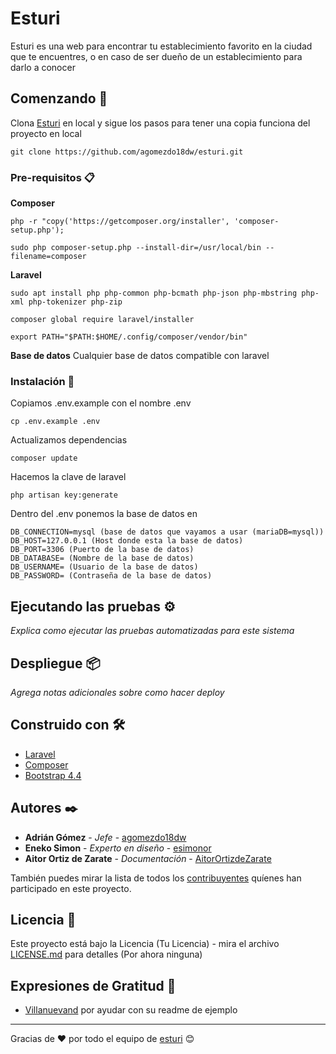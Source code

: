 # Esturi

Esturi es una web para encontrar tu establecimiento favorito en la ciudad que te encuentres, o en caso de ser dueño de un establecimiento para darlo a conocer

## Comenzando 🚀

Clona [Esturi](https://github.com/agomezdo18dw/esturi) en local y sigue los pasos para tener una copia funciona del proyecto en local
```
git clone https://github.com/agomezdo18dw/esturi.git
```

### Pre-requisitos 📋

**Composer**
```
php -r "copy('https://getcomposer.org/installer', 'composer-setup.php');
```
```
sudo php composer-setup.php --install-dir=/usr/local/bin --filename=composer
```

**Laravel**
```
sudo apt install php php-common php-bcmath php-json php-mbstring php-xml php-tokenizer php-zip
```
```
composer global require laravel/installer
```
```
export PATH="$PATH:$HOME/.config/composer/vendor/bin"
```

**Base de datos**
Cualquier base de datos compatible con laravel

### Instalación 🔧

Copiamos .env.example con el nombre .env
```
cp .env.example .env
```

Actualizamos dependencias
```
composer update
```

Hacemos la clave de laravel
```
php artisan key:generate
```

Dentro del .env ponemos la base de datos en
```
DB_CONNECTION=mysql (base de datos que vayamos a usar (mariaDB=mysql))
DB_HOST=127.0.0.1 (Host donde esta la base de datos)
DB_PORT=3306 (Puerto de la base de datos)
DB_DATABASE= (Nombre de la base de datos)
DB_USERNAME= (Usuario de la base de datos)
DB_PASSWORD= (Contraseña de la base de datos)
```

## Ejecutando las pruebas ⚙️

_Explica como ejecutar las pruebas automatizadas para este sistema_

## Despliegue 📦

_Agrega notas adicionales sobre como hacer deploy_

## Construido con 🛠️

* [Laravel](https://laravel.com/)
* [Composer](https://getcomposer.org/)
* [Bootstrap 4.4](https://getbootstrap.com/)

## Autores ✒️

* **Adrián Gómez** - *Jefe* - [agomezdo18dw](https://github.com/agomezdo18dw)
* **Eneko Simon** - *Experto en diseño* - [esimonor](https://github.com/esimonor)
* **Aitor Ortiz de Zarate** - *Documentación* - [AitorOrtizdeZarate](https://github.com/AitorOrtizdeZarate)

También puedes mirar la lista de todos los [contribuyentes](https://github.com/agomezdo18dw/esturi/contributors) quíenes han participado en este proyecto. 

## Licencia 📄

Este proyecto está bajo la Licencia (Tu Licencia) - mira el archivo [LICENSE.md](LICENSE.md) para detalles  (Por ahora ninguna)

## Expresiones de Gratitud 🎁

* [Villanuevand](https://github.com/Villanuevand) por ayudar con su readme de ejemplo



---
Gracias de ❤️ por todo el equipo de [esturi]() 😊
